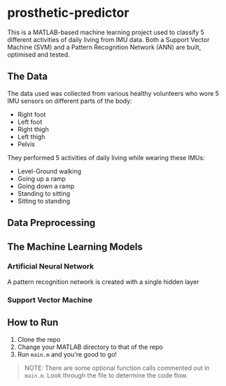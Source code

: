 # prosthetic-predictor
This is a MATLAB-based machine learning project used to classify 5 different activities of daily living from IMU data. Both a Support Vector Machine (SVM) and a Pattern Recognition Network (ANN) are built, optimised and tested.

## The Data
The data used was collected from various healthy volunteers who wore 5 IMU sensors on different parts of the body:
- Right foot
- Left foot
- Right thigh
- Left thigh
- Pelvis

They performed 5 activities of daily living while wearing these IMUs:
- Level-Ground walking
- Going up a ramp
- Going down a ramp
- Standing to sitting
- Sitting to standing

## Data Preprocessing

## The Machine Learning Models
### Artificial Neural Network
A pattern recognition network is created with a single hidden layer 

### Support Vector Machine

## How to Run
1. Clone the repo
2. Change your MATLAB directory to that of the repo
3. Run `main.m` and you're good to go!
>NOTE: There are some optional function calls commented out in `main.m`. Look through the file to determine the code flow.


